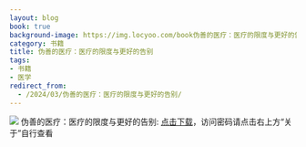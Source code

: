 ```yaml
---
layout: blog
book: true
background-image: https://img.locyoo.com/book伪善的医疗：医疗的限度与更好的告别.jpg
category: 书籍
title: 伪善的医疗：医疗的限度与更好的告别
tags:
- 书籍
- 医学
redirect_from:
  - /2024/03/伪善的医疗：医疗的限度与更好的告别/
---
```

![](https://img.locyoo.com/book伪善的医疗：医疗的限度与更好的告别.jpg)
伪善的医疗：医疗的限度与更好的告别: <a name = "ref1" href="https://url18.ctfile.com/f/50983618-1375542784-bf0a0f?p=3619">点击下载</a>，访问密码请点击右上方“关于”自行查看